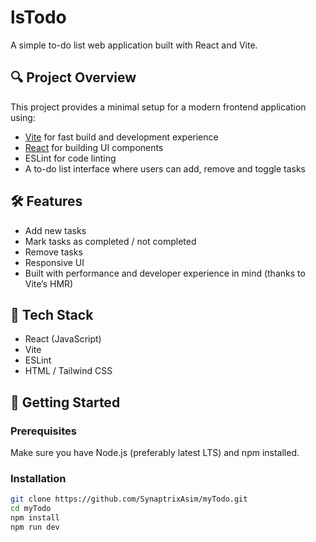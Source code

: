# lsTodo

A simple to-do list web application built with React and Vite.

## 🔍 Project Overview

This project provides a minimal setup for a modern frontend application using:
- [Vite](https://vitejs.dev/) for fast build and development experience  
- [React](https://reactjs.org/) for building UI components  
- ESLint for code linting  
- A to-do list interface where users can add, remove and toggle tasks  

## 🛠️ Features

- Add new tasks  
- Mark tasks as completed / not completed  
- Remove tasks  
- Responsive UI  
- Built with performance and developer experience in mind (thanks to Vite’s HMR)  

## 🧰 Tech Stack

- React (JavaScript)  
- Vite  
- ESLint  
- HTML / Tailwind CSS  

## 🚀 Getting Started

### Prerequisites  
Make sure you have Node.js (preferably latest LTS) and npm installed.

### Installation  
```bash
git clone https://github.com/SynaptrixAsim/myTodo.git  
cd myTodo  
npm install  
npm run dev
